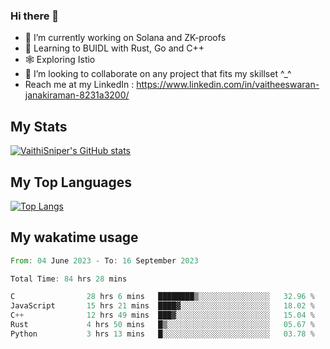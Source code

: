 ### Hi there 👋

- 🔭 I’m currently working on Solana and ZK-proofs
- 📖 Learning to BUIDL with Rust, Go and C++
- 🕸️ Exploring Istio
- 👯 I’m looking to collaborate on any project that fits my skillset ^_^
- Reach me at my LinkedIn : https://www.linkedin.com/in/vaitheeswaran-janakiraman-8231a3200/

## My Stats
[![VaithiSniper's GitHub stats](https://github-readme-stats.vercel.app/api?username=VaithiSniper&hide=stars&theme=radical)](https://github.com/anuraghazra/github-readme-stats)

## My Top Languages

[![Top Langs](https://github-readme-stats.vercel.app/api/top-langs/?username=VaithiSniper&layout=compact)](https://github.com/anuraghazra/github-readme-stats)

## My wakatime usage

<!--START_SECTION:waka-->

```rust
From: 04 June 2023 - To: 16 September 2023

Total Time: 84 hrs 28 mins

C                28 hrs 6 mins   ████████▒░░░░░░░░░░░░░░░░   32.96 %
JavaScript       15 hrs 21 mins  ████▓░░░░░░░░░░░░░░░░░░░░   18.02 %
C++              12 hrs 49 mins  ███▓░░░░░░░░░░░░░░░░░░░░░   15.04 %
Rust             4 hrs 50 mins   █▒░░░░░░░░░░░░░░░░░░░░░░░   05.67 %
Python           3 hrs 13 mins   █░░░░░░░░░░░░░░░░░░░░░░░░   03.78 %
```

<!--END_SECTION:waka-->
